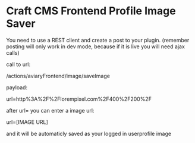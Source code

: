 # Craft CMS Frontend Profile Image Saver
You need to use a REST client and create a post to your plugin. (remember posting will only work in dev mode, because if it is live you will need ajax calls)

call to url:

/actions/aviaryFrontend/image/saveImage

payload:

url=http%3A%2F%2Florempixel.com%2F400%2F200%2F

after url= you can enter a image url:

url=[IMAGE URL]

and it will be automaticly saved as your logged in userprofile image
